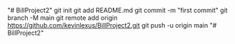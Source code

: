"# BillProject2"  git init git add README.md git commit -m "first commit" git branch -M main git remote add origin https://github.com/kevinlexus/BillProject2.git git push -u origin main
"# BillProject2" 
